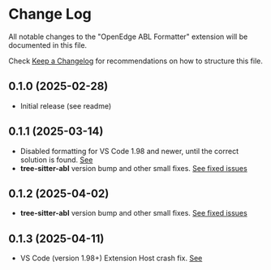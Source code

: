 # Change Log

All notable changes to the "OpenEdge ABL Formatter" extension will be documented in this file.

Check [Keep a Changelog](http://keepachangelog.com/) for recommendations on how to structure this file.

## 0.1.0 (2025-02-28)

- Initial release (see readme)

## 0.1.1 (2025-03-14)

- Disabled formatting for VS Code 1.98 and newer, until the correct solution is found. [See](https://github.com/BalticAmadeus/OpenedgeAblFormatter/issues/358)
- __tree-sitter-abl__ version bump and other small fixes. [See fixed issues](https://github.com/BalticAmadeus/OpenedgeAblFormatter/milestone/8?closed=1)

## 0.1.2 (2025-04-02)

- __tree-sitter-abl__ version bump and other small fixes. [See fixed issues](https://github.com/BalticAmadeus/OpenedgeAblFormatter/milestone/5?closed=1)

## 0.1.3 (2025-04-11)

- VS Code (version 1.98+) Extension Host crash fix. [See](https://github.com/BalticAmadeus/OpenedgeAblFormatter/issues/358)